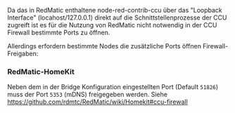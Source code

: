 Da das in RedMatic enthaltene node-red-contrib-ccu über das "Loopback Interface" (locahost/127.0.0.1) direkt auf die Schnittstellenprozesse der CCU zugreift ist es für die Nutzung von RedMatic nicht notwendig in der CCU Firewall bestimmte Ports zu öffnen. 

Allerdings erfordern bestimmte Nodes die zusätzliche Ports öffnen Firewall-Freigaben:

### RedMatic-HomeKit

Neben dem in der Bridge Konfiguration eingestellten Port (Default `51826`) muss der Port `5353` (mDNS) freigegeben werden. Siehe https://github.com/rdmtc/RedMatic/wiki/Homekit#ccu-firewall


